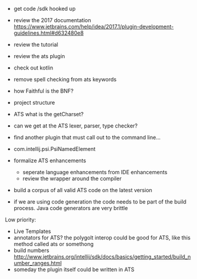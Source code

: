 * get code /sdk hooked up
* review the 2017 documentation https://www.jetbrains.com/help/idea/2017.1/plugin-development-guidelines.html#d632480e8
* review the tutorial
* review the ats plugin
* check out kotlin


* remove spell checking from ats keywords

* how Faithful is the BNF?
* project structure
* ATS what is the getCharset?
* can we get at the ATS lexer, parser, type checker?
* find another plugin that must call out to the command line...
* com.intellij.psi.PsiNamedElement

* formalize ATS enhancements
  * seperate language enhancements from IDE enhancements
  * review the wrapper around the compiler
* build a corpus of all valid ATS code on the latest version
* if we are using code generation the code needs to be part of the build process. Java code generators are very brittle


Low priority:
* Live Templates
* annotators for ATS? the polygolt interop could be good for ATS, like this method called ats or somethong
* build numbers http://www.jetbrains.org/intellij/sdk/docs/basics/getting_started/build_number_ranges.html
* someday the plugin itself could be written in ATS
